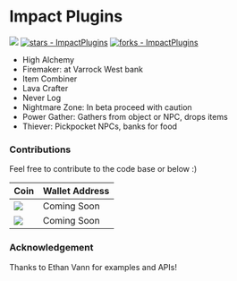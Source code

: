 # Impact Plugins

![](https://komarev.com/ghpvc/?username=moneyprinterbrrr&color=red)
[![stars - ImpactPlugins](https://img.shields.io/github/stars/moneyprinterbrrr/ImpactPlugins?style=social)](https://github.com/moneyprinterbrrr/ImpactPlugins)
[![forks - ImpactPlugins](https://img.shields.io/github/forks/moneyprinterbrrr/ImpactPlugins?style=social)](https://github.com/moneyprinterbrrr/ImpactPlugins)

- High Alchemy
- Firemaker: at Varrock West bank
- Item Combiner
- Lava Crafter
- Never Log
- Nightmare Zone: In beta proceed with caution
- Power Gather: Gathers from object or NPC, drops items
- Thiever: Pickpocket NPCs, banks for food

### Contributions

Feel free to contribute to the code base or below :)

| Coin                                                                                          | Wallet Address |
|-----------------------------------------------------------------------------------------------|---------------|
| ![](https://github.com/ErikThiart/cryptocurrency-icons/blob/master/icons/bitcoin.png?raw=true) | Coming Soon   |
| ![](https://github.com/ErikThiart/cryptocurrency-icons/blob/master/icons/ethereum.png?raw=true) | Coming Soon   |

### Acknowledgement

Thanks to Ethan Vann for examples and APIs!
